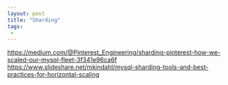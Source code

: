 ```yaml
---
layout: post
title: "Sharding"
tags:
 -
---
```



https://medium.com/@Pinterest_Engineering/sharding-pinterest-how-we-scaled-our-mysql-fleet-3f341e96ca6f
https://www.slideshare.net/mkindahl/mysql-sharding-tools-and-best-practices-for-horizontal-scaling
